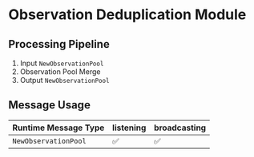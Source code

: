 # Observation Deduplication Module

## Processing Pipeline

1. Input `NewObservationPool`
2. Observation Pool Merge
3. Output `NewObservationPool`

## Message Usage

| Runtime Message Type          | listening | broadcasting |
| ----------------------------- | --- | --- |
| `NewObservationPool`          | ✅ | ✅ |
